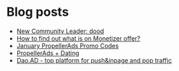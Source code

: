 # Blog posts
<!-- BLOG-POST-LIST:START -->
- [New Community Leader: dood](https://afflift.com/f/threads/new-community-leader-dood.10163/)
- [How to find out what is on Monetizer offer?](https://afflift.com/f/threads/how-to-find-out-what-is-on-monetizer-offer.10187/)
- [January PropellerAds Promo Codes](https://afflift.com/f/threads/january-propellerads-promo-codes.10169/)
- [PropellerAds + Dating](https://afflift.com/f/threads/propellerads-dating.10188/)
- [Dao.AD - top platform for push&amp;inpage and pop traffic](https://afflift.com/f/threads/dao-ad-top-platform-for-push-inpage-and-pop-traffic.5708/)
<!-- BLOG-POST-LIST:END -->
